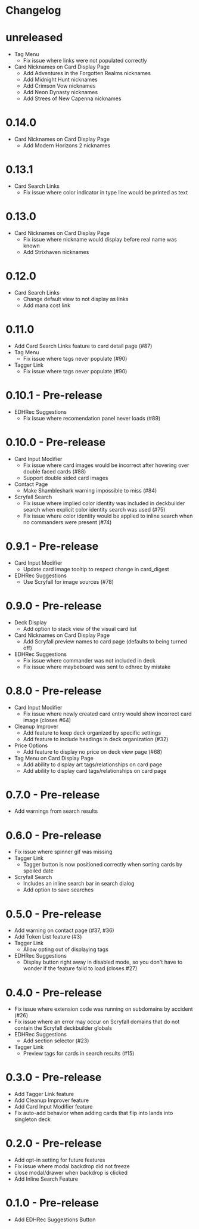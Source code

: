 # Changelog

# unreleased

- Tag Menu
  - Fix issue where links were not populated correctly
- Card Nicknames on Card Display Page
  - Add Adventures in the Forgotten Realms nicknames
  - Add Midnight Hunt nicknames
  - Add Crimson Vow nicknames
  - Add Neon Dynasty nicknames
  - Add Strees of New Capenna nicknames

# 0.14.0

- Card Nicknames on Card Display Page
  - Add Modern Horizons 2 nicknames

# 0.13.1

- Card Search Links
  - Fix issue where color indicator in type line would be printed as text

# 0.13.0

- Card Nicknames on Card Display Page
  - Fix issue where nickname would display before real name was known
  - Add Strixhaven nicknames

# 0.12.0

- Card Search Links
  - Change default view to not display as links
  - Add mana cost link

# 0.11.0

- Add Card Search Links feature to card detail page (#87)
- Tag Menu
  - Fix issue where tags never populate (#90)
- Tagger Link
  - Fix issue where tags never populate (#90)

# 0.10.1 - Pre-release

- EDHRec Suggestions
  - Fix issue where recomendation panel never loads (#89)

# 0.10.0 - Pre-release

- Card Input Modifier
  - Fix issue where card images would be incorrect after hovering over double faced cards (#88)
  - Support double sided card images
- Contact Page
  - Make Shambleshark warning impossible to miss (#84)
- Scryfall Search
  - Fix issue where implied color identity was included in deckbuilder search when explicit color identity search was used (#75)
  - Fix issue where color identity would be applied to inline search when no commanders were present (#74)

# 0.9.1 - Pre-release

- Card Input Modifier
  - Update card image tooltip to respect change in card_digest
- EDHRec Suggestions
  - Use Scryfall for image sources (#78)

# 0.9.0 - Pre-release

- Deck Display
  - Add option to stack view of the visual card list
- Card Nicknames on Card Display Page
  - Add Scryfall preview names to card page (defaults to being turned off)
- EDHRec Suggestions
  - Fix issue where commander was not included in deck
  - Fix issue where maybeboard was sent to edhrec by mistake

# 0.8.0 - Pre-release

- Card Input Modifier
  - Fix issue where newly created card entry would show incorrect card image (closes #64)
- Cleanup Improver
  - Add feature to keep deck organized by specific settings
  - Add feature to include headings in deck organization (#32)
- Price Options
  - Add feature to display no price on deck view page (#68)
- Tag Menu on Card Display Page
  - Add ability to display art tags/relationships on card page
  - Add ability to display card tags/relationships on card page

# 0.7.0 - Pre-release

- Add warnings from search results

# 0.6.0 - Pre-release

- Fix issue where spinner gif was missing
- Tagger Link
  - Tagger button is now positioned correctly when sorting cards by spoiled date
- Scryfall Search
  - Includes an inline search bar in search dialog
  - Add option to save searches

# 0.5.0 - Pre-release

- Add warning on contact page (#37, #36)
- Add Token List feature (#3)
- Tagger Link
  - Allow opting out of displaying tags
- EDHRec Suggestions
  - Display button right away in disabled mode, so you don't have to wonder if the feature faild to load (closes #27)

# 0.4.0 - Pre-release

- Fix issue where extension code was running on subdomains by accident (#26)
- Fix issue where an error may occur on Scryfall domains that do not contain the Scryfall deckbuilder globals
- EDHRec Suggestions
  - Add section selector (#23)
- Tagger Link
  - Preview tags for cards in search results (#15)

# 0.3.0 - Pre-release

- Add Tagger Link feature
- Add Cleanup Improver feature
- Add Card Input Modifier feature
- Fix auto-add behavior when adding cards that flip into lands into singleton deck

# 0.2.0 - Pre-release

- Add opt-in setting for future features
- Fix issue where modal backdrop did not freeze
- close modal/drawer when backdrop is clicked
- Add Inline Search Feature

# 0.1.0 - Pre-release

- Add EDHRec Suggestions Button
